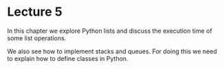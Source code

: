 # Lecture 5
In this chapter we explore Python lists and discuss the execution time of some list operations.

We also see how to implement stacks and queues. For doing this we need to explain how to define classes in Python.
